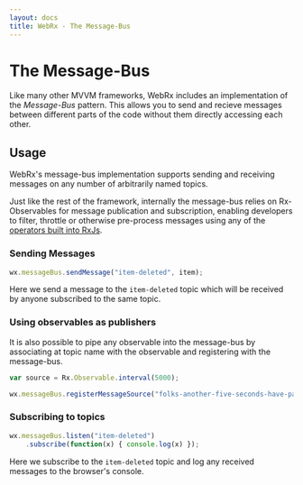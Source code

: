 ```yaml
---
layout: docs
title: WebRx - The Message-Bus
---
```

# The Message-Bus

Like many other MVVM frameworks, WebRx includes an implementation of the *Message-Bus* pattern. 
This allows you to send and recieve messages between different parts of the code without them directly accessing each other.

## Usage

WebRx's message-bus implementation supports sending and receiving messages on any number of arbitrarily named topics.

Just like the rest of the framework, internally the message-bus relies on Rx-Observables for message publication and
subscription, enabling developers to filter, throttle or otherwise pre-process messages using any of the [operators 
built into RxJs](https://github.com/Reactive-Extensions/RxJS/blob/master/doc/gettingstarted/categories.md).

### Sending Messages

```javascript
wx.messageBus.sendMessage("item-deleted", item);
```

Here we send a message to the <code>item-deleted</code> topic which will be received by anyone subscribed to the
same topic.

### Using observables as publishers

It is also possible to pipe any observable into the message-bus by associating at topic name with the
observable and registering with the message-bus.

```javascript
var source = Rx.Observable.interval(5000);

wx.messageBus.registerMessageSource("folks-another-five-seconds-have-passed", source);
```

### Subscribing to topics

```javascript
wx.messageBus.listen("item-deleted")  
    .subscribe(function(x) { console.log(x) });
```

Here we subscribe to the <code>item-deleted</code> topic and log any received messages to the browser's console.
